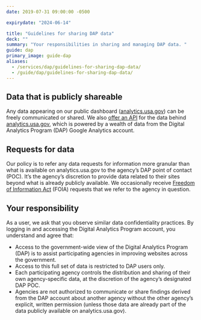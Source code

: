 ```yaml
---
date: 2019-07-31 09:00:00 -0500

expirydate: "2024-06-14"

title: "Guidelines for sharing DAP data"
deck: ""
summary: "Your responsibilities in sharing and managing DAP data. "
guide: dap
primary_image: guide-dap
aliases:
  - /services/dap/guidelines-for-sharing-dap-data/
  - /guide/dap/guidelines-for-sharing-dap-data/
---
```




## Data that is publicly shareable
Any data appearing on our public dashboard ([analytics.usa.gov](https://analytics.usa.gov/)) can be freely communicated or shared. We also [offer an API](https://open.gsa.gov/api/dap/) for the data behind [analytics.usa.gov](https://analytics.usa.gov/), which is powered by a wealth of data from the Digital Analytics Program (DAP) Google Analytics account.

## Requests for data
Our policy is to refer any data requests for information more granular than what is available on analytics.usa.gov to the agency’s DAP point of contact (POC). It’s the agency’s discretion to provide data related to their sites beyond what is already publicly available. We occasionally receive [Freedom of Information Act](https://www.foia.gov/) (FOIA) requests that we refer to the agency in question.

## Your responsibility
As a user, we ask that you observe similar data confidentiality practices. By logging in and accessing the Digital Analytics Program account, you understand and agree that: 

- Access to the government-wide view of the Digital Analytics Program (DAP) is to assist participating agencies in improving websites across the government.
- Access to this full set of data is restricted to DAP users only.
- Each participating agency controls the distribution and sharing of their own agency-specific data, at the discretion of the agency’s designated DAP POC.
- Agencies are not authorized to communicate or share findings derived from the DAP account about another agency without the other agency’s explicit, written permission (unless those data are already part of the data publicly available on analytics.usa.gov).
